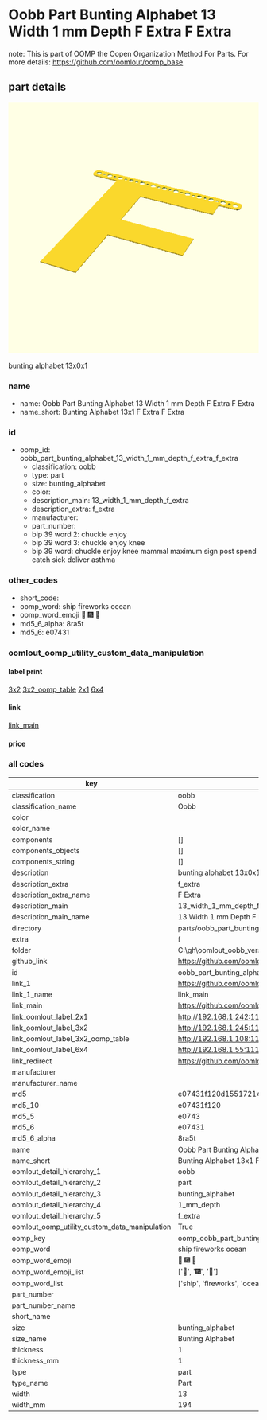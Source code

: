 # Oobb Part Bunting Alphabet 13 Width 1 mm Depth F Extra F Extra  

note: This is part of OOMP the Oopen Organization Method For Parts. For more details: https://github.com/oomlout/oomp_base

##  part details
  

[![](3dpr.png)](3dpr.png)

bunting alphabet 13x0x1



### name
* name: Oobb Part Bunting Alphabet 13 Width 1 mm Depth F Extra F Extra
* name_short: Bunting Alphabet 13x1 F Extra F Extra
### id
* oomp_id: oobb_part_bunting_alphabet_13_width_1_mm_depth_f_extra_f_extra
  * classification: oobb
  * type: part
  * size: bunting_alphabet
  * color: 
  * description_main: 13_width_1_mm_depth_f_extra
  * description_extra: f_extra
  * manufacturer: 
  * part_number: 
  * bip 39 word 2: chuckle enjoy
  * bip 39 word 3: chuckle enjoy knee
  * bip 39 word: chuckle enjoy knee mammal maximum sign post spend catch sick deliver asthma

### other_codes
* short_code: 
* oomp_word: ship fireworks ocean
* oomp_word_emoji :ship: :fireworks: :ocean:
* md5_6_alpha: 8ra5t
* md5_6: e07431






### oomlout_oomp_utility_custom_data_manipulation
#### label print
[3x2](http://192.168.1.245:1112/?label=oomp%208ra5t)
[3x2_oomp_table](http://192.168.1.108:1112/?label=oomp%208ra5t)
[2x1](http://192.168.1.242:1112/?label=oomp%208ra5t)
[6x4](http://192.168.1.55:1112/?label=oomp%208ra5t)    

#### link

[link_main](https://github.com/oomlout/oomlout_oobb_version_4_generated_parts/tree/main/navigation_oomp/oobb/part/bunting_alphabet/13_width_1_mm_depth_f_extra/f_extra/part)                              

#### price







### all codes 
| key | value |  
| --- | --- |  
| classification | oobb |  
| classification_name | Oobb |  
| color |  |  
| color_name |  |  
| components | [] |  
| components_objects | [] |  
| components_string | [] |  
| description | bunting alphabet 13x0x1 |  
| description_extra | f_extra |  
| description_extra_name | F Extra |  
| description_main | 13_width_1_mm_depth_f_extra |  
| description_main_name | 13 Width 1 mm Depth F Extra |  
| directory | parts/oobb_part_bunting_alphabet_13_width_1_mm_depth_f_extra_f_extra |  
| extra | f |  
| folder | C:\gh\oomlout_oobb_version_4_generated_parts\parts\oobb_part_bunting_alphabet_13_width_1_mm_depth_f_extra_f_extra |  
| github_link | https://github.com/oomlout/oomlout_oomp_part_src/tree/main/parts/oobb_part_bunting_alphabet_13_width_1_mm_depth_f_extra_f_extra |  
| id | oobb_part_bunting_alphabet_13_width_1_mm_depth_f_extra_f_extra |  
| link_1 | https://github.com/oomlout/oomlout_oobb_version_4_generated_parts/tree/main/navigation_oomp/oobb/part/bunting_alphabet/13_width_1_mm_depth_f_extra/f_extra/part |  
| link_1_name | link_main |  
| link_main | https://github.com/oomlout/oomlout_oobb_version_4_generated_parts/tree/main/navigation_oomp/oobb/part/bunting_alphabet/13_width_1_mm_depth_f_extra/f_extra/part |  
| link_oomlout_label_2x1 | http://192.168.1.242:1112/?label=oomp%208ra5t |  
| link_oomlout_label_3x2 | http://192.168.1.245:1112/?label=oomp%208ra5t |  
| link_oomlout_label_3x2_oomp_table | http://192.168.1.108:1112/?label=oomp%208ra5t |  
| link_oomlout_label_6x4 | http://192.168.1.55:1112/?label=oomp%208ra5t |  
| link_redirect | https://github.com/oomlout/oomlout_oobb_version_4_generated_parts/tree/main/parts/oobb_bunting_alphabet_13_01_ex_f |  
| manufacturer |  |  
| manufacturer_name |  |  
| md5 | e07431f120d155172144b86af712a944 |  
| md5_10 | e07431f120 |  
| md5_5 | e0743 |  
| md5_6 | e07431 |  
| md5_6_alpha | 8ra5t |  
| name | Oobb Part Bunting Alphabet 13 Width 1 mm Depth F Extra F Extra |  
| name_short | Bunting Alphabet 13x1 F Extra F Extra |  
| oomlout_detail_hierarchy_1 | oobb |  
| oomlout_detail_hierarchy_2 | part |  
| oomlout_detail_hierarchy_3 | bunting_alphabet |  
| oomlout_detail_hierarchy_4 | 1_mm_depth |  
| oomlout_detail_hierarchy_5 | f_extra |  
| oomlout_oomp_utility_custom_data_manipulation | True |  
| oomp_key | oomp_oobb_part_bunting_alphabet_13_width_1_mm_depth_f_extra_f_extra |  
| oomp_word | ship fireworks ocean |  
| oomp_word_emoji | :ship: :fireworks: :ocean: |  
| oomp_word_emoji_list | [':ship:', ':fireworks:', ':ocean:'] |  
| oomp_word_list | ['ship', 'fireworks', 'ocean'] |  
| part_number |  |  
| part_number_name |  |  
| short_name |  |  
| size | bunting_alphabet |  
| size_name | Bunting Alphabet |  
| thickness | 1 |  
| thickness_mm | 1 |  
| type | part |  
| type_name | Part |  
| width | 13 |  
| width_mm | 194 |  
